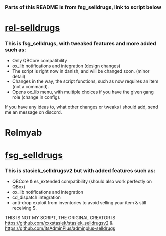 ### Parts of this README is from fsg_selldrugs, link to script below
# [rel-selldrugs](https://github.com/CaspperDK/rel-selldrugs)
### This is fsg_selldrugs, with tweaked features and more added such as:
- Only QBCore compatibility
- ox_lib notifications and integration (design changes)
- The script is right now in danish, and will be changed soon. (minor detail)
- Changes in the way, the script functions, such as now requires an item (not a command).
- Opens ox_lib menu, with multiple choices if you have the given gang role (change in config).

If you have any ideas to, what other changes or tweaks i should add, send me an message on discord.
# Relmyab

# [fsg_selldrugs](https://github.com/fsgdev/fsg_selldrugs)
### This is stasiek_selldrugsv2 but with added features such as:
- QBCore & es_extended compatibility (should also work perfectly on QBox)
- ox_lib notifications and integration
- cd_dispatch integration
- anti-drop exploit from inventories to avoid selling your item & still receiving $.

THIS IS NOT MY SCRIPT, THE ORIGINAL CREATOR IS https://github.com/xxxstasiek/stasiek_selldrugsv2 & https://github.com/itsAdminPlus/adminplus-selldrugs
